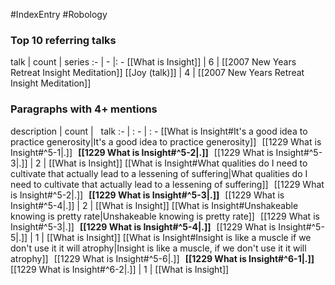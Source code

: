 #IndexEntry #Robology

### Top 10 referring talks
talk | count | series
:- | - |: -
[[What is Insight]] | 6 | [[2007 New Years Retreat Insight Meditation]]
[[Joy (talk)]] | 4 | [[2007 New Years Retreat Insight Meditation]]

### Paragraphs with 4+ mentions
description | count | &nbsp;&nbsp;talk
:- | : - | : -
[[What is Insight#It's a good idea to practice generosity\|It's a good idea to practice generosity]] &nbsp;&nbsp;[[1229 What is Insight#^5-1\|.]] &nbsp; **[[1229 What is Insight#^5-2\|.]]** &nbsp; [[1229 What is Insight#^5-3\|.]] | 2 | [[What is Insight]]
[[What is Insight#What qualities do I need to cultivate that actually lead to a lessening of suffering\|What qualities do I need to cultivate that actually lead to a lessening of suffering]] &nbsp;&nbsp;[[1229 What is Insight#^5-2\|.]] &nbsp; **[[1229 What is Insight#^5-3\|.]]** &nbsp; [[1229 What is Insight#^5-4\|.]] | 2 | [[What is Insight]]
[[What is Insight#Unshakeable knowing is pretty rate\|Unshakeable knowing is pretty rate]] &nbsp;&nbsp;[[1229 What is Insight#^5-3\|.]] &nbsp; **[[1229 What is Insight#^5-4\|.]]** &nbsp; [[1229 What is Insight#^5-5\|.]] | 1 | [[What is Insight]]
[[What is Insight#Insight is like a muscle if we don't use it it will atrophy\|Insight is like a muscle, if we don't use it it will atrophy]] &nbsp;&nbsp;[[1229 What is Insight#^5-6\|.]] &nbsp; **[[1229 What is Insight#^6-1\|.]]** &nbsp; [[1229 What is Insight#^6-2\|.]] | 1 | [[What is Insight]]

